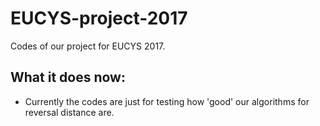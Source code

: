 # EUCYS-project-2017

Codes of our project for EUCYS 2017.

## What it does now:

* Currently the codes are just for testing how 'good' our algorithms for reversal distance are.
